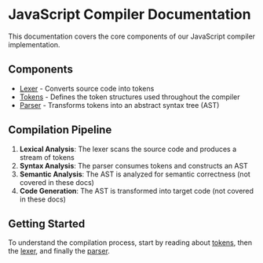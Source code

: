 # JavaScript Compiler Documentation

This documentation covers the core components of our JavaScript compiler implementation.

## Components

- [Lexer](Lexing/lexer.md) - Converts source code into tokens
- [Tokens](Parsing/tokens.md) - Defines the token structures used throughout the compiler
- [Parser](Parsing/parser.md) - Transforms tokens into an abstract syntax tree (AST)

## Compilation Pipeline

1. **Lexical Analysis**: The lexer scans the source code and produces a stream of tokens
2. **Syntax Analysis**: The parser consumes tokens and constructs an AST
3. **Semantic Analysis**: The AST is analyzed for semantic correctness (not covered in these docs)
4. **Code Generation**: The AST is transformed into target code (not covered in these docs)

## Getting Started

To understand the compilation process, start by reading about [tokens](Parsing/tokens.md), then the [lexer](Lexing/lexer.md), and finally the [parser](Parsing/parser.md).
